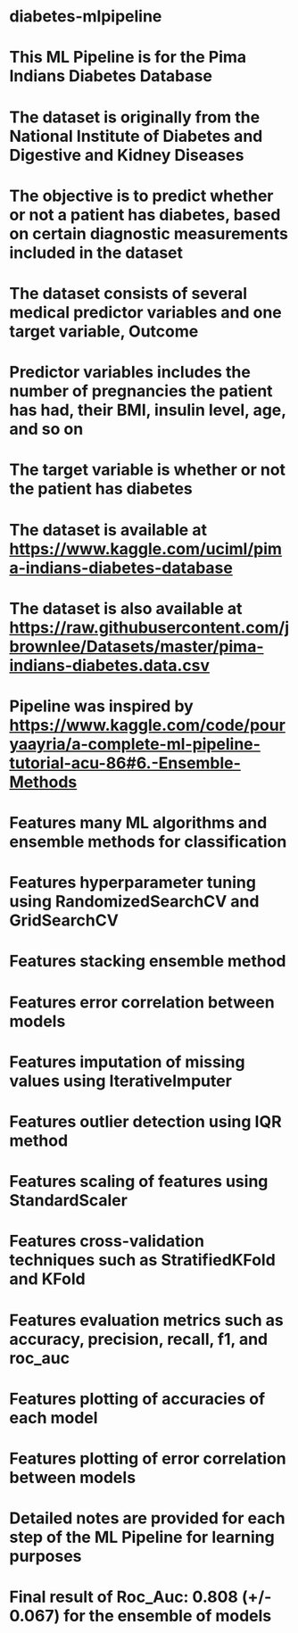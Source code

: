 # diabetes-mlpipeline

# This ML Pipeline is for the Pima Indians Diabetes Database
# The dataset is originally from the National Institute of Diabetes and Digestive and Kidney Diseases
# The objective is to predict whether or not a patient has diabetes, based on certain diagnostic measurements included in the dataset
# The dataset consists of several medical predictor variables and one target variable, Outcome
# Predictor variables includes the number of pregnancies the patient has had, their BMI, insulin level, age, and so on
# The target variable is whether or not the patient has diabetes
# The dataset is available at https://www.kaggle.com/uciml/pima-indians-diabetes-database
# The dataset is also available at https://raw.githubusercontent.com/jbrownlee/Datasets/master/pima-indians-diabetes.data.csv
# Pipeline was inspired by https://www.kaggle.com/code/pouryaayria/a-complete-ml-pipeline-tutorial-acu-86#6.-Ensemble-Methods
# Features many ML algorithms and ensemble methods for classification 
# Features hyperparameter tuning using RandomizedSearchCV and GridSearchCV 
# Features stacking ensemble method
# Features error correlation between models
# Features imputation of missing values using IterativeImputer
# Features outlier detection using IQR method
# Features scaling of features using StandardScaler
# Features cross-validation techniques such as StratifiedKFold and KFold
# Features evaluation metrics such as accuracy, precision, recall, f1, and roc_auc
# Features plotting of accuracies of each model
# Features plotting of error correlation between models
# Detailed notes are provided for each step of the ML Pipeline for learning purposes
# Final result of Roc_Auc: 0.808 (+/- 0.067) for the ensemble of models
